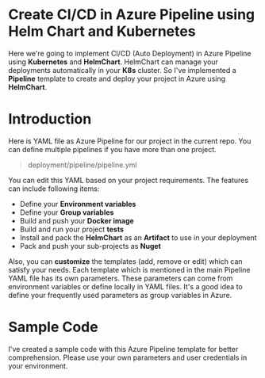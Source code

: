
# Create CI/CD in Azure Pipeline using Helm Chart and Kubernetes

  

Here we're going to implement CI/CD (Auto Deployment) in Azure Pipeline using **Kubernetes** and **HelmChart**. HelmChart can manage your deployments automatically in your **K8s** cluster. So I've implemented a **Pipeline** template to create and deploy your project in Azure using **HelmChart**.

  
  

# Introduction
Here is YAML file as Azure Pipeline for our project in the current repo. You can define multiple pipelines if you have more than one project.

> deployment/pipeline/pipeline.yml

You can edit this YAML based on your project requirements. The features can include following items:

 - Define your **Environment variables**
 - Define your **Group variables**
 - Build and push your **Docker image**
 - Build and run your project **tests**
 - Install and pack the **HelmChart** as an **Artifact** to use in your deployment
 - Pack and push your sub-projects as **Nuget**

Also, you can **customize** the templates (add, remove or edit) which can satisfy your needs. Each template which is mentioned in the main Pipeline YAML file has its own parameters. These parameters can come from environment variables or define locally in YAML files. It's a good idea to define your frequently used parameters as group variables in Azure.

# Sample Code
I've created a sample code with this Azure Pipeline template for better comprehension. Please use your own parameters and user credentials in your environment.